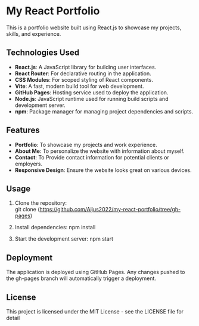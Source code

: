 # My React Portfolio

This is a portfolio website built using React.js to showcase my projects, skills, and experience.

## Technologies Used

- **React.js**: A JavaScript library for building user interfaces.
- **React Router**: For declarative routing in the application.
- **CSS Modules**: For scoped styling of React components.
- **Vite**: A fast, modern build tool for web development.
- **GitHub Pages**: Hosting service used to deploy the application.
- **Node.js**: JavaScript runtime used for running build scripts and development server.
- **npm**: Package manager for managing project dependencies and scripts.

## Features

- **Portfolio**: To showcase my projects and work experience.
- **About Me**: To personalize the website with information about myself.
- **Contact**: To Provide contact information for potential clients or employers.
- **Responsive Design**: Ensure the website looks great on various devices.

## Usage

1. Clone the repository:   
   git clone (https://github.com/Aijus2022/my-react-portfolio/tree/gh-pages)
2.  Install dependencies:
    npm install

3. Start the development server:
   npm start

## Deployment
The application is deployed using GitHub Pages. Any changes pushed to the gh-pages branch will automatically trigger a deployment.

## License
This project is licensed under the MIT License - see the LICENSE file for detail
